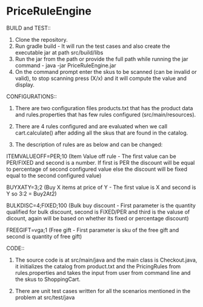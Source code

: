 # PriceRuleEngine

BUILD and TEST::

1) Clone the repository.
2) Run gradle build - It will run the test cases and also create the executable jar at path src/build/libs
3) Run the jar from the path or provide the full path while running the jar command - java -jar PriceRuleEngine.jar
4) On the command prompt enter the skus to be scanned (can be invalid or valid), to stop scanning press (X/x) and it will compute the value and display.

CONFIGURATIONS::

1) There are two configuration files products.txt that has the product data and rules.properties that has few rules configured (src/main/resources).

2) There are 4 rules configured and are evaluated when we call cart.calculate() after adding all the skus that are found in the catalog.

3) The description of rules are as below and can be changed:

ITEMVALUEOFF=PER;10 (Item Value off rule - The first value can be PER/FIXED and second is a number. If first is PER the discount will be equal to percentage of second configured value else the discount will be fixed equal to the second configured value)

BUYXATY=3;2 (Buy X items at price of Y - The first value is X and second is Y so 3:2 = Buy2At2)

BULKDISC=4;FIXED;100 (Bulk buy discount - First parameter is the quantity qualified for bulk discount, second is FiXED/PER and third is the valuse of dicount, again will be based on whether its fixed or percentage discount)

FREEGIFT=vga;1 (Free gift - First parameter is sku of the free gift and second is quantity of free gift)


CODE::

1) The source code is at src/main/java and the main class is Checkout.java, it initializes the catalog from product.txt and the PricingRules from rules.properties and takes the input from user from command line and the skus to ShoppingCart.

2) There are unit test cases written for all the scenarios mentioned in the problem at src/test/java
